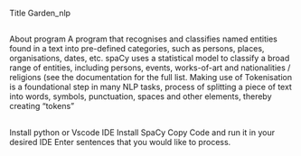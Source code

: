 Title
Garden_nlp
##

About program
A program that recognises and classifies named entities found in a text into pre-defined categories, such as persons, places, organisations, dates,
etc. spaCy uses a statistical model to classify a broad range of entities, including persons, events, works-of-art and nationalities / religions (see the
documentation for the full list.
Making use of Tokenisation is a foundational step in many NLP tasks, process of splitting a piece of text into words, symbols, punctuation, spaces
and other elements, thereby creating “tokens”
##

Install 
python or Vscode IDE
Install SpaCy
Copy Code and run it in your desired IDE
Enter sentences that you would like to process.
##

